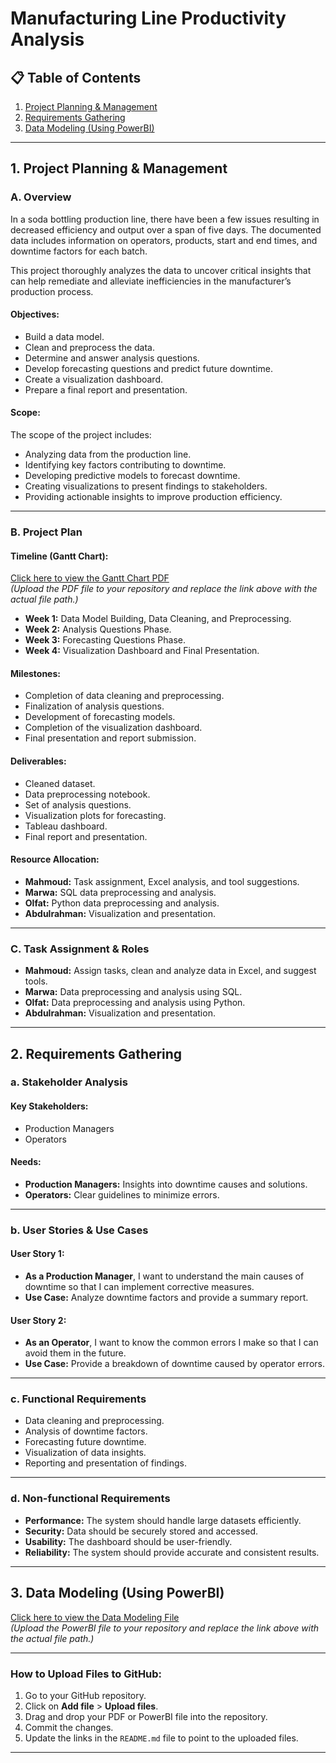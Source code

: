 # Manufacturing Line Productivity Analysis

## 📋 Table of Contents
1. [Project Planning & Management](#project-planning--management)
2. [Requirements Gathering](#requirements-gathering)
3. [Data Modeling (Using PowerBI)](#data-modeling-using-powerbi)

---

## 1. Project Planning & Management

### A. Overview
In a soda bottling production line, there have been a few issues resulting in decreased efficiency and output over a span of five days. The documented data includes information on operators, products, start and end times, and downtime factors for each batch.

This project thoroughly analyzes the data to uncover critical insights that can help remediate and alleviate inefficiencies in the manufacturer’s production process.

#### Objectives:
- Build a data model.
- Clean and preprocess the data.
- Determine and answer analysis questions.
- Develop forecasting questions and predict future downtime.
- Create a visualization dashboard.
- Prepare a final report and presentation.

#### Scope:
The scope of the project includes:
- Analyzing data from the production line.
- Identifying key factors contributing to downtime.
- Developing predictive models to forecast downtime.
- Creating visualizations to present findings to stakeholders.
- Providing actionable insights to improve production efficiency.

---

### B. Project Plan

#### Timeline (Gantt Chart):
[Click here to view the Gantt Chart PDF](#)  
*(Upload the PDF file to your repository and replace the link above with the actual file path.)*

- **Week 1:** Data Model Building, Data Cleaning, and Preprocessing.
- **Week 2:** Analysis Questions Phase.
- **Week 3:** Forecasting Questions Phase.
- **Week 4:** Visualization Dashboard and Final Presentation.

#### Milestones:
- Completion of data cleaning and preprocessing.
- Finalization of analysis questions.
- Development of forecasting models.
- Completion of the visualization dashboard.
- Final presentation and report submission.

#### Deliverables:
- Cleaned dataset.
- Data preprocessing notebook.
- Set of analysis questions.
- Visualization plots for forecasting.
- Tableau dashboard.
- Final report and presentation.

#### Resource Allocation:
- **Mahmoud:** Task assignment, Excel analysis, and tool suggestions.
- **Marwa:** SQL data preprocessing and analysis.
- **Olfat:** Python data preprocessing and analysis.
- **Abdulrahman:** Visualization and presentation.

---

### C. Task Assignment & Roles
- **Mahmoud:** Assign tasks, clean and analyze data in Excel, and suggest tools.
- **Marwa:** Data preprocessing and analysis using SQL.
- **Olfat:** Data preprocessing and analysis using Python.
- **Abdulrahman:** Visualization and presentation.

---

## 2. Requirements Gathering

### a. Stakeholder Analysis
#### Key Stakeholders:
- Production Managers
- Operators

#### Needs:
- **Production Managers:** Insights into downtime causes and solutions.
- **Operators:** Clear guidelines to minimize errors.

---

### b. User Stories & Use Cases
#### User Story 1:
- **As a Production Manager**, I want to understand the main causes of downtime so that I can implement corrective measures.
- **Use Case:** Analyze downtime factors and provide a summary report.

#### User Story 2:
- **As an Operator**, I want to know the common errors I make so that I can avoid them in the future.
- **Use Case:** Provide a breakdown of downtime caused by operator errors.

---

### c. Functional Requirements
- Data cleaning and preprocessing.
- Analysis of downtime factors.
- Forecasting future downtime.
- Visualization of data insights.
- Reporting and presentation of findings.

---

### d. Non-functional Requirements
- **Performance:** The system should handle large datasets efficiently.
- **Security:** Data should be securely stored and accessed.
- **Usability:** The dashboard should be user-friendly.
- **Reliability:** The system should provide accurate and consistent results.

---

## 3. Data Modeling (Using PowerBI)
[Click here to view the Data Modeling File](#)  
*(Upload the PowerBI file to your repository and replace the link above with the actual file path.)*

---

### How to Upload Files to GitHub:
1. Go to your GitHub repository.
2. Click on **Add file** > **Upload files**.
3. Drag and drop your PDF or PowerBI file into the repository.
4. Commit the changes.
5. Update the links in the `README.md` file to point to the uploaded files.

---
